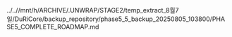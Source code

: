 ../..//mnt/h/ARCHIVE/.UNWRAP/STAGE2/temp_extract_8월7일/DuRiCore/backup_repository/phase5_5_backup_20250805_103800/PHASE5_COMPLETE_ROADMAP.md